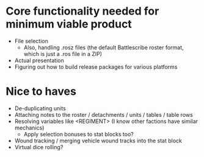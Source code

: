 # Core functionality needed for minimum viable product

- File selection
  - Also, handling .rosz files (the default Battlescribe roster format, which is just a .ros file in a ZIP)
- Actual presentation
- Figuring out how to build release packages for various platforms

# Nice to haves

- De-duplicating units
- Attaching notes to the roster / detachments / units / tables / table rows
- Resolving variables like \<REGIMENT\> (I know other factions have similar mechanics)
  - Apply selection bonuses to stat blocks too?
- Wound tracking / merging vehicle wound tracks into the stat block
- Virtual dice rolling?

